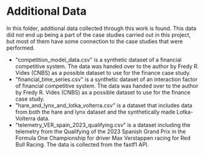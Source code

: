 # Additional Data

In this folder, additional data collected through this work is found. This data did not end up being a part of the case studies carried out in this project, but most of them have some connection to the case studies that were performed.

- "competition_model_data.csv" is a synthetic dataset of a financial competitive system. The data was handed over to the author by Fredy R. Vides (CNBS) as a possible dataset to use for the finance case study.
- "financial_time_series.csv" is a synthetic dataset of an interaction factor of financial competitive system. The data was handed over to the author by Fredy R. Vides (CNBS) as a possible dataset to use for the finance case study.
- "hare_and_lynx_and_lotka_volterra.csv" is a dataset that includes data from both the hare and lynx dataset and the synthetically made Lotka-Volterra data. 
- "telemetry_VER_spain_2023_qualifying.csv" is a dataset including the telemetry from the Qualifying of the 2023 Spanish Grand Prix in the Formula One Championship for driver Max Verstappen racing for Red Bull Racing. The data is collected from the fastf1 API.